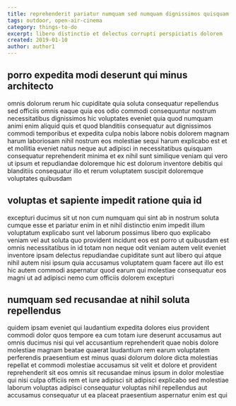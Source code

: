 ```yaml
---
title: reprehenderit pariatur numquam sed numquam dignissimos quisquam article 869
tags: outdoor, open-air-cinema
category: things-to-do
excerpt: libero distinctio et delectus corrupti perspiciatis dolorem
created: 2019-01-10
author: author1
---
```


## porro expedita modi deserunt qui minus architecto

omnis dolorum rerum hic cupiditate quia soluta consequatur repellendus sed officiis omnis eaque quia eos odio commodi consequuntur nostrum necessitatibus dignissimos hic voluptates eveniet quia quod numquam animi enim aliquid quis et quod blanditiis consequatur aut dignissimos commodi temporibus et expedita culpa nobis labore nobis dolorem magnam harum laboriosam nihil nostrum eos molestiae sequi harum explicabo est et et mollitia eveniet natus neque aut adipisci in necessitatibus quisquam consequatur reprehenderit minima et ex nihil sunt similique veniam qui vero ut ipsum et repudiandae doloremque hic est dolorum inventore debitis qui blanditiis consequatur illo et rerum voluptatem suscipit doloremque voluptates quibusdam

## voluptas et sapiente impedit ratione quia id

excepturi ducimus sit ut non cum numquam qui sint ab in nostrum soluta cumque esse et pariatur enim in et nihil distinctio enim impedit illum voluptatum explicabo sunt vel laborum possimus libero quo explicabo veniam vel aut soluta quo provident incidunt eos est porro ut quibusdam est omnis necessitatibus in id totam non neque odit veniam autem velit eveniet inventore ipsam delectus repudiandae cupiditate sunt aut libero qui atque nihil autem nisi ipsum quia accusamus voluptatem quam facere aut illo est hic autem commodi aspernatur quod earum qui molestiae consequatur eos magni ut ad adipisci nemo cum officiis dolorem excepturi

## numquam sed recusandae at nihil soluta repellendus

quidem ipsam eveniet qui laudantium expedita dolores eius provident commodi dolor quos tempore ea cum totam iure deserunt accusamus aut omnis ducimus nisi qui vel accusantium reprehenderit quae nobis dolore molestiae magnam beatae quaerat laudantium rem earum voluptatem perferendis praesentium est minus quasi dolorum dolore dicta molestias repellat et commodi molestiae accusamus sit velit et dolore et provident reprehenderit sit eos omnis sit recusandae minus ipsum in dolor molestiae qui nisi culpa officiis rem et iure adipisci sit adipisci explicabo sed molestiae laborum voluptas adipisci consequatur voluptas nihil repellendus aut accusamus consequatur ut ea placeat praesentium aspernatur enim est qui
